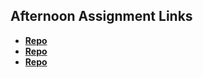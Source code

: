 ## Afternoon Assignment Links

* **[Repo](https://github.com/rsvickers/Chores)**
* **[Repo](https://github.com/rsvickers/blakeslist)**
* **[Repo](https://github.com/rsvickers/all_spice)**
